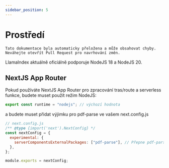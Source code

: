 ```yaml
---
sidebar_position: 5
---
```


# Prostředí

`Tato dokumentace byla automaticky přeložena a může obsahovat chyby. Neváhejte otevřít Pull Request pro navrhování změn.`

LlamaIndex aktuálně oficiálně podporuje NodeJS 18 a NodeJS 20.

## NextJS App Router

Pokud používáte NextJS App Router pro zpracování tras/route a serverless funkce, budete muset použít režim NodeJS:

```js
export const runtime = "nodejs"; // výchozí hodnota
```

a budete muset přidat výjimku pro pdf-parse ve vašem next.config.js

```js
// next.config.js
/** @type {import('next').NextConfig} */
const nextConfig = {
  experimental: {
    serverComponentsExternalPackages: ["pdf-parse"], // Přepne pdf-parse do režimu NodeJS s NextJS App Router
  },
};

module.exports = nextConfig;
```
